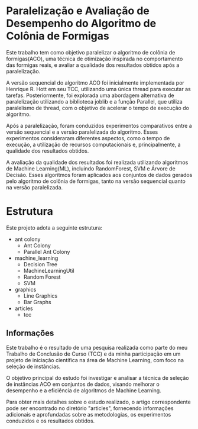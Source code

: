 # Paralelização e Avaliação de Desempenho do Algoritmo de Colônia de Formigas
Este trabalho tem como objetivo paralelizar o algoritmo de colônia de formigas(ACO), uma técnica de otimização inspirada no comportamento das formigas reais, e avaliar a qualidade dos resultados obtidos após a paralelização.

A versão sequencial do algoritmo ACO foi inicialmente implementada por Henrique R. Hott em seu TCC, utilizando uma única thread para executar as tarefas. Posteriormente, foi explorada uma abordagem alternativa de paralelização utilizando a biblioteca joblib e a função Parallel, que utiliza paralelismo de thread, com o objetivo de acelerar o tempo de execução do algoritmo.

Após a paralelização, foram conduzidos experimentos comparativos entre a versão sequencial e a versão paralelizada do algoritmo. Esses experimentos consideraram diferentes aspectos, como o tempo de execução, a utilização de recursos computacionais e, principalmente, a qualidade dos resultados obtidos.

A avaliação da qualidade dos resultados foi realizada utilizando algoritmos de Machine Learning(ML), incluindo RandomForest, SVM e Árvore de Decisão. Esses algoritmos foram aplicados aos conjuntos de dados gerados pelo algoritmo de colônia de formigas, tanto na versão sequencial quanto na versão paralelizada.

# Estrutura

Este projeto adota a seguinte estrutura:
- ant colony
  - Ant Colony
  - Parallel Ant Colony
- machine_learning
  - Decision Tree
  - MachineLearningUtil
  - Random Forest
  - SVM
- graphics
  - Line Graphics
  - Bar Graphs
- articles
  - tcc

## Informações 

Este trabalho é o resultado de uma pesquisa realizada como parte do meu Trabalho de Conclusão de Curso (TCC) e da minha participação em um projeto de iniciação científica na área de Machine Learning, com foco na seleção de instâncias.

O objetivo principal do estudo foi investigar e analisar a técnica de seleção de instâncias ACO em conjuntos de dados, visando melhorar o desempenho e a eficiência de algoritmos de Machine Learning.

Para obter mais detalhes sobre o estudo realizado, o artigo correspondente pode ser encontrado no diretório "articles", fornecendo informações adicionais e aprofundadas sobre as metodologias, os experimentos conduzidos e os resultados obtidos.
